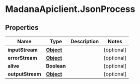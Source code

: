 # MadanaApiclient.JsonProcess

## Properties

Name | Type | Description | Notes
------------ | ------------- | ------------- | -------------
**inputStream** | [**Object**](.md) |  | [optional] 
**errorStream** | [**Object**](.md) |  | [optional] 
**alive** | **Boolean** |  | [optional] 
**outputStream** | [**Object**](.md) |  | [optional] 


